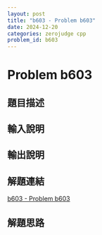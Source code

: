 ```yaml
---
layout: post
title: "b603 - Problem b603"
date: 2024-12-20
categories: zerojudge cpp
problem_id: b603
---
```


# Problem b603

## 題目描述



## 輸入說明



## 輸出說明



## 解題連結

[b603 - Problem b603](https://zerojudge.tw/ShowProblem?problemid=b603)

## 解題思路


